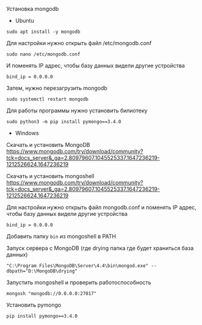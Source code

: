 Установка mongodb
- Ubuntu
```
sudo apt install -y mongodb
```
Для настройки нужно открыть файл /etc/mongodb.conf
```
sudo nano /etc/mongodb.conf
```
И поменять IP адрес, чтобы базу данных видели другие устройства
```
bind_ip = 0.0.0.0
```
Затем, нужно перезагрузить mongodb
```
sudo systemctl restart mongodb
```
Для работы программы нужно установить билиотеку
```
sudo python3 -m pip install pymongo==3.4.0
```

- Windows

Скачать и установить MongoDB
https://www.mongodb.com/try/download/community?tck=docs_server&_ga=2.80979607.1045525337.1647236219-1212526624.1647236219

Скачать и установить mongoshell
https://www.mongodb.com/try/download/community?tck=docs_server&_ga=2.80979607.1045525337.1647236219-1212526624.1647236219

Для настройки нужно открыть файл mongodb.conf и поменять IP адрес, чтобы базу данных видели другие устройства
```
bind_ip = 0.0.0.0
```

Добавить папку ```bin``` из mongoshell в PATH

Запуск сервера с MongoDB (где drying папка где будет храниться база данных)
```
"C:\Program Files\MongoDB\Server\4.4\bin\mongod.exe" --dbpath="D:\MongoDB\drying"
```

Запустить mongoshell и проверить работоспособность
```
mongosh "mongodb://0.0.0.0:27017"
```

Установить pymongo
```
pip install pymongo==3.4.0
```
